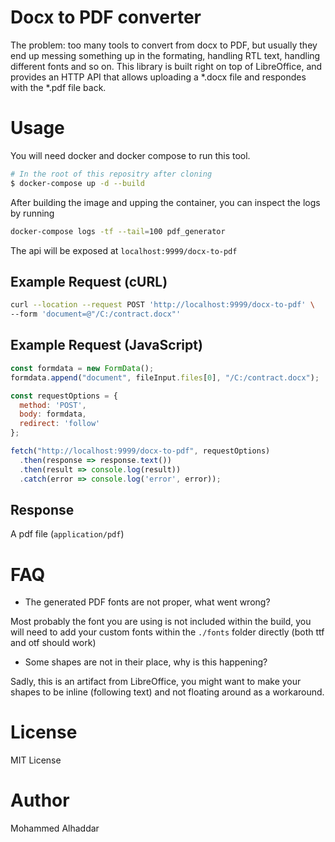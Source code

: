 # Docx to PDF converter
The problem: too many tools to convert from docx to PDF, but usually they end up messing something up in the formating, handling RTL text, handling different fonts and so on. This library is built right on top of LibreOffice, and provides an HTTP API that allows uploading a *.docx file and respondes with the *.pdf file back.


# Usage
You will need docker and docker compose to run this tool.

```sh
# In the root of this repositry after cloning
$ docker-compose up -d --build
```

After building the image and upping the container, you can inspect the logs by running
```sh
docker-compose logs -tf --tail=100 pdf_generator
```

The api will be exposed at `localhost:9999/docx-to-pdf`

## Example Request (cURL)
```sh
curl --location --request POST 'http://localhost:9999/docx-to-pdf' \
--form 'document=@"/C:/contract.docx"'
```

## Example Request (JavaScript)
```js
const formdata = new FormData();
formdata.append("document", fileInput.files[0], "/C:/contract.docx");

const requestOptions = {
  method: 'POST',
  body: formdata,
  redirect: 'follow'
};

fetch("http://localhost:9999/docx-to-pdf", requestOptions)
  .then(response => response.text())
  .then(result => console.log(result))
  .catch(error => console.log('error', error));
```

## Response
A pdf file (`application/pdf`)

# FAQ
- The generated PDF fonts are not proper, what went wrong?

Most probably the font you are using is not included within the build, you will need to add your custom fonts within the `./fonts` folder directly (both ttf and otf should work)

- Some shapes are not in their place, why is this happening?

Sadly, this is an artifact from LibreOffice, you might want to make your shapes to be inline (following text) and not floating around as a workaround.


# License
MIT License

# Author
Mohammed Alhaddar
